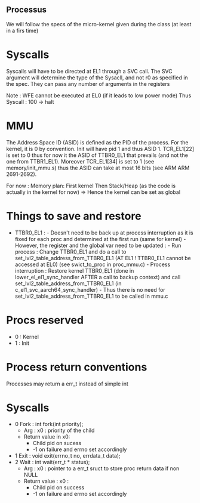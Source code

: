 ## Processus ##

We will follow the specs of the micro-kernel given during the class (at least in a firs time)

# Syscalls #

Syscalls will have to be directed at EL1 through a SVC call. The SVC argument will determine the type of the Sysacll, and not r0 as specified in the spec.
They can pass any number of arguments in the registers

Note : WFE cannot be executed at EL0 (if it leads to low power mode)
Thus Syscall : 100 -> halt

# MMU #
The Address Space ID (ASID) is defined as the PID of the process.
For the kernel, it is 0 by convention.
Init will have pid 1 and thus ASID 1.
TCR_EL1[22] is set to 0 thus for now it the ASID of TTBR0_EL1 that prevails (and not the one from TTBR1_EL1). Moreover TCR_EL1[34] is set to 1 (see memory/init_mmu.s) thus the ASID can take at most 16 bits (see ARM ARM 2691-2692).

For now : Memory plan:
First kernel
Then Stack/Heap
(as the code is actually in the kernel for now)
=> Hence the kernel can be set as global


# Things to save and restore #
- TTBR0_EL1 :
            - Doesn't need to be back up at process interruption as it is fixed for each proc and determined at the first run (same for kernel)
            - However, the register and the global var need to be updated :
            - Run process :
              Change TTBR0_EL1 and do a call to set_lvl2_table_address_from_TTBR0_EL1 (AT EL1 ! TTBR0_EL1 cannot be accessed at EL0) (see swict_to_proc in proc_mmu.c)
            - Process interruption :
              Restore kernel TTBR0_EL1 (done in lower_el_el1_sync_handler AFTER a call to backup context) and call set_lvl2_table_address_from_TTBR0_EL1
              (in c_el1_svc_aarch64_sync_handler)
            - Thus there is no need for set_lvl2_table_address_from_TTBR0_EL1 to be called in mmu.c


# Procs reserved #
- 0 : Kernel
- 1 : Init

# Process return conventions
  Processes may return a err_t instead of simple int

# Syscalls #



- 0 Fork :
  int fork(int priority);
  - Arg : x0 : priority of the child
  - Return value in x0:
    - Child pid on sucess
    - -1 on failure and errno set accordingly
- 1 Exit :
  void exit(errno_t no, errdata_t data);
- 2 Wait :
  int wait(err_t * status);
  - Arg : x0 : pointer to a err_t sruct to store proc return data if non NULL
  - Return value : x0 :
    - Child pid on success
    - -1 on failure and errno set accordingly



